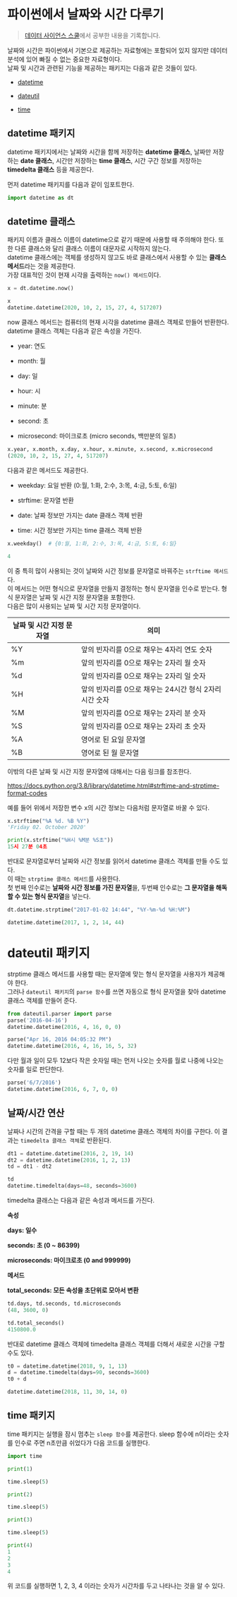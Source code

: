 # 파이썬에서 날짜와 시간 다루기
> [데이터 사이언스 스쿨](https://datascienceschool.net/01%20python/02.15%20%ED%8C%8C%EC%9D%B4%EC%8D%AC%EC%97%90%EC%84%9C%20%EB%82%A0%EC%A7%9C%EC%99%80%20%EC%8B%9C%EA%B0%84%20%EB%8B%A4%EB%A3%A8%EA%B8%B0.html)에서 공부한 내용을 기록합니다.

날짜와 시간은 파이썬에서 기본으로 제공하는 자료형에는 포함되어 있지 않지만 데이터 분석에 있어 빠질 수 없는 중요한 자료형이다.    
날짜 및 시간과 관련된 기능을 제공하는 패키지는 다음과 같은 것들이 있다.

* [datetime](https://docs.python.org/3/library/datetime.html)

* [dateutil](http://dateutil.readthedocs.org/en/latest/index.html)

* [time](https://docs.python.org/3/library/time.html)

## datetime 패키지
datetime 패키지에서는 날짜와 시간을 함께 저장하는 **datetime 클래스**, 날짜만 저장하는 **date 클래스**, 시간만 저장하는 **time 클래스**, 시간 구간 정보를 저장하는 **timedelta 클래스** 등을 제공한다.

먼저 datetime 패키지를 다음과 같이 임포트한다.

```python
import datetime as dt
```

## datetime 클래스

패키지 이름과 클래스 이름이 datetime으로 같기 때문에 사용할 때 주의해야 한다. 또한 다른 클래스와 달리 클래스 이름이 대문자로 시작하지 않는다.  
datetime 클래스에는 객체를 생성하지 않고도 바로 클래스에서 사용할 수 있는 **클래스 메서드**라는 것을 제공한다.  
가장 대표적인 것이 현재 시각을 출력하는 `now() 메서드`이다.

```python
x = dt.datetime.now()

x
datetime.datetime(2020, 10, 2, 15, 27, 4, 517207)
```

now 클래스 메서드는 컴퓨터의 현재 시각을 datetime 클래스 객체로 만들어 반환한다. datetime 클래스 객체는 다음과 같은 속성을 가진다.

* year: 연도

* month: 월

* day: 일

* hour: 시

* minute: 분

* second: 초

* microsecond: 마이크로초 (micro seconds, 백만분의 일초)

```python
x.year, x.month, x.day, x.hour, x.minute, x.second, x.microsecond
(2020, 10, 2, 15, 27, 4, 517207)
```

다음과 같은 메서드도 제공한다.

* weekday: 요일 반환 (0:월, 1:화, 2:수, 3:목, 4:금, 5:토, 6:일)

* strftime: 문자열 반환

* date: 날짜 정보만 가지는 date 클래스 객체 반환

* time: 시간 정보만 가지는 time 클래스 객체 반환


```python
x.weekday()  # {0:월, 1:화, 2:수, 3:목, 4:금, 5:토, 6:일}

4
```

이 중 특히 많이 사용되는 것이 날짜와 시간 정보를 문자열로 바꿔주는 `strftime 메서드`다.  
이 메서드는 어떤 형식으로 문자열을 만들지 결정하는 형식 문자열을 인수로 받는다. 형식 문자열은 날짜 및 시간 지정 문자열을 포함한다.  
다음은 많이 사용되는 날짜 및 시간 지정 문자열이다.

| 날짜 및 시간 지정 문자열 | 의미 |
|--------------------------|------|
| %Y | 앞의 빈자리를 0으로 채우는 4자리 연도 숫자 |
| %m | 앞의 빈자리를 0으로 채우는 2자리 월 숫자 |
| %d | 앞의 빈자리를 0으로 채우는 2자리 일 숫자 |
| %H | 앞의 빈자리를 0으로 채우는 24시간 형식 2자리 시간 숫자 |
| %M | 앞의 빈자리를 0으로 채우는 2자리 분 숫자 |
| %S | 앞의 빈자리를 0으로 채우는 2자리 초 숫자 |
| %A | 영어로 된 요일 문자열 |
| %B | 영어로 된 월 문자열 |

이밖의 다른 날짜 및 시간 지정 문자열에 대해서는 다음 링크를 참조한다.

https://docs.python.org/3.8/library/datetime.html#strftime-and-strptime-format-codes

예를 들어 위에서 저장한 변수 x의 시간 정보는 다음처럼 문자열로 바꿀 수 있다.

```python
x.strftime("%A %d. %B %Y")
'Friday 02. October 2020'

print(x.strftime("%H시 %M분 %S초"))
15시 27분 04초
```

반대로 문자열로부터 날짜와 시간 정보를 읽어서 datetime 클래스 객체를 만들 수도 있다.  
이 때는 `strptime 클래스 메서드`를 사용한다.  
첫 번째 인수로는 **날짜와 시간 정보를 가진 문자열**을, 두번째 인수로는 **그 문자열을 해독할 수 있는 형식 문자열**을 넣는다.

```python
dt.datetime.strptime("2017-01-02 14:44", "%Y-%m-%d %H:%M")

datetime.datetime(2017, 1, 2, 14, 44)
```

# dateutil 패키지
strptime 클래스 메서드를 사용할 때는 문자열에 맞는 형식 문자열을 사용자가 제공해야 한다.  
그러나 `dateutil 패키지`의 `parse 함수`를 쓰면 자동으로 형식 문자열을 찾아 datetime 클래스 객체를 만들어 준다.

```python
from dateutil.parser import parse
parse('2016-04-16')
datetime.datetime(2016, 4, 16, 0, 0)

parse("Apr 16, 2016 04:05:32 PM")
datetime.datetime(2016, 4, 16, 16, 5, 32)
```

다만 월과 일이 모두 12보다 작은 숫자일 때는 먼저 나오는 숫자를 월로 나중에 나오는 숫자를 일로 판단한다.

```python
parse('6/7/2016')
datetime.datetime(2016, 6, 7, 0, 0)
```

## 날짜/시간 연산
날짜나 시간의 간격을 구할 때는 두 개의 datetime 클래스 객체의 차이를 구한다. 이 결과는 `timedelta 클래스 객체`로 반환된다.

```python
dt1 = datetime.datetime(2016, 2, 19, 14)
dt2 = datetime.datetime(2016, 1, 2, 13)
td = dt1 - dt2

td
datetime.timedelta(days=48, seconds=3600)
```

timedelta 클래스는 다음과 같은 속성과 메서드를 가진다.

**속성**

**days: 일수**

**seconds: 초 (0 ~ 86399)**

**microseconds: 마이크로초 (0 and 999999)**

**메서드**

**total_seconds: 모든 속성을 초단위로 모아서 변환**

```python
td.days, td.seconds, td.microseconds
(48, 3600, 0)

td.total_seconds()
4150800.0
```

반대로 datetime 클래스 객체에 timedelta 클래스 객체를 더해서 새로운 시간을 구할 수도 있다.

```python
t0 = datetime.datetime(2018, 9, 1, 13)
d = datetime.timedelta(days=90, seconds=3600)
t0 + d

datetime.datetime(2018, 11, 30, 14, 0)
```

## time 패키지
time 패키지는 실행을 잠시 멈추는 `sleep 함수`를 제공한다. sleep 함수에 n이라는 숫자를 인수로 주면 n초만큼 쉬었다가 다음 코드를 실행한다.

```python
import time

print(1)

time.sleep(5)

print(2)

time.sleep(5)

print(3)

time.sleep(5)

print(4)
1
2
3
4
```
위 코드를 실행하면 1, 2, 3, 4 이라는 숫자가 시간차를 두고 나타나는 것을 알 수 있다.
